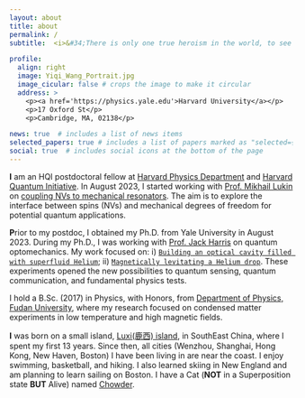 ```yaml
---
layout: about
title: about
permalink: /
subtitle:  <i>&#34;There is only one true heroism in the world, to see the world as it is, and to love it.&#34;</i>

profile:
  align: right
  image: Yiqi_Wang_Portrait.jpg
  image_cicular: false # crops the image to make it circular
  address: >
    <p><a href='https://physics.yale.edu'>Harvard University</a></p>
    <p>17 Oxford St</p>
    <p>Cambridge, MA, 02138</p>

news: true  # includes a list of news items
selected_papers: true # includes a list of papers marked as "selected={true}"
social: true  # includes social icons at the bottom of the page
---
```

**I** am an HQI postdoctoral fellow at [Harvard Physics Department](https://www.physics.harvard.edu) and [Harvard Quantum Initiative](https://quantum.harvard.edu).
In August 2023, I started working with [Prof. Mikhail Lukin](https://www.physics.harvard.edu/people/facpages/lukin) on [coupling NVs to mechanical resonators](https://lukin.physics.harvard.edu/coupling-nvs-mechanical-resonators). The aim is to explore the interface between spins (NVs) and mechanical degrees of freedom for potential quantum applications.
<!--
allows for a variety of applications and experimental observations. For example, one can deterministically entangle pairs of spins through their coherent coupling with the dynamics of a resonator, even for large spin-spin distance separations and thermal resonator states. Additionally, the resonator could be cooled close to the quantum ground state by bringing a strongly coupled bath of spins into resonance, introducing the possibility of single phonon experiments and quantum state preparation of a mesoscopic object. -->

**P**rior to my postdoc, I obtained my Ph.D. from Yale University in August 2023. During my Ph.D., I was working with [Prof. Jack Harris](https://physics.yale.edu/people/jack-harris) on quantum optomechanics. My work focused on: i) [`Building an optical cavity filled with superfluid Helium`](/projects/phonon); ii) [`Magnetically levitating a Helium drop`](/projects/levitated). These experiments opened the new possibilities to quantum sensing, quantum communication, and fundamental physics tests.
<!-- **I** am a sixth-year [Applied Physics](https://appliedphysics.yale.edu/) Ph.D. student from Yale University. In January 2018, I started working with [Prof. Jack Harris](https://physics.yale.edu/people/jack-harris) on Optomechanics in the quantum regime. More specifically, we are using optics to manipulate and measure the motional state of a massive oscillator near its zero-point motion. Here, my work focuses on: i) [`Building an optical cavity filled with superfluid Helium`](/projects/phonon); ii) [`Magnetically levitating a Helium drop`](/projects/levitated). These experiments aim to bridge the gap between macroscopicity and quantum phenomena. This intriguing overlap leads to versatile applications, such as quantum sensing, quantum communication ,and fundamental physics tests. -->

I hold a B.Sc. (2017) in Physics, with Honors, from [Department of Physics, Fudan University](https://phys.fudan.edu.cn/eng/), where my research focused on condensed matter experiments in low temperature and high magnetic fields.

**I** was born on a small island, [Luxi(鹿西) island](../assets/img/Luxi.jpeg), in SouthEast China, where I spent my first 13 years. Since then, all cities (Wenzhou, Shanghai, Hong Kong, New Haven, Boston) I have been living in are near the coast. I enjoy swimming, basketball, and hiking. I also learned skiing in New England and am planning to learn sailing on Boston. I have a Cat (**NOT** in a Superposition state **BUT** Alive) named [Chowder](../assets/img/Chowder.jpeg).
